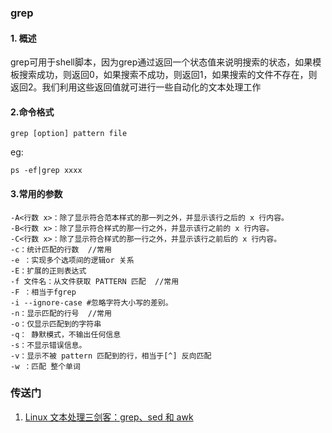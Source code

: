 ### grep
#### 1. 概述
grep可用于shell脚本，因为grep通过返回一个状态值来说明搜索的状态，如果模板搜索成功，则返回0，如果搜索不成功，则返回1，如果搜索的文件不存在，则返回2。我们利用这些返回值就可进行一些自动化的文本处理工作
#### 2.命令格式
~~~
grep [option] pattern file
~~~
eg:
~~~
ps -ef|grep xxxx
~~~
#### 3.常用的参数
~~~
-A<行数 x>：除了显示符合范本样式的那一列之外，并显示该行之后的 x 行内容。
-B<行数 x>：除了显示符合样式的那一行之外，并显示该行之前的 x 行内容。
-C<行数 x>：除了显示符合样式的那一行之外，并显示该行之前后的 x 行内容。
-c：统计匹配的行数  //常用
-e ：实现多个选项间的逻辑or 关系
-E：扩展的正则表达式
-f 文件名：从文件获取 PATTERN 匹配  //常用
-F ：相当于fgrep
-i --ignore-case #忽略字符大小写的差别。
-n：显示匹配的行号  //常用
-o：仅显示匹配到的字符串
-q： 静默模式，不输出任何信息
-s：不显示错误信息。
-v：显示不被 pattern 匹配到的行，相当于[^] 反向匹配
-w ：匹配 整个单词
~~~
### 
### 传送门
1. [Linux 文本处理三剑客：grep、sed 和 awk](https://zhuanlan.zhihu.com/p/110983126)
